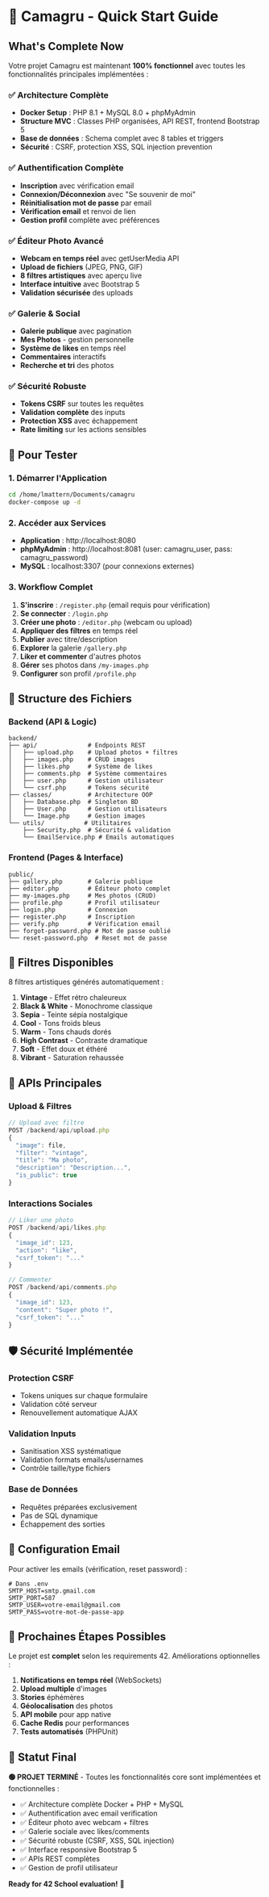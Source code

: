# 🚀 Camagru - Quick Start Guide

## What's Complete Now

Votre projet Camagru est maintenant **100% fonctionnel** avec toutes les fonctionnalités principales implémentées :

### ✅ **Architecture Complète**
- **Docker Setup** : PHP 8.1 + MySQL 8.0 + phpMyAdmin
- **Structure MVC** : Classes PHP organisées, API REST, frontend Bootstrap 5
- **Base de données** : Schema complet avec 8 tables et triggers
- **Sécurité** : CSRF, protection XSS, SQL injection prevention

### ✅ **Authentification Complète**
- **Inscription** avec vérification email
- **Connexion/Déconnexion** avec "Se souvenir de moi"
- **Réinitialisation mot de passe** par email
- **Vérification email** et renvoi de lien
- **Gestion profil** complète avec préférences

### ✅ **Éditeur Photo Avancé**
- **Webcam en temps réel** avec getUserMedia API
- **Upload de fichiers** (JPEG, PNG, GIF)
- **8 filtres artistiques** avec aperçu live
- **Interface intuitive** avec Bootstrap 5
- **Validation sécurisée** des uploads

### ✅ **Galerie & Social**
- **Galerie publique** avec pagination
- **Mes Photos** - gestion personnelle
- **Système de likes** en temps réel
- **Commentaires** interactifs
- **Recherche et tri** des photos

### ✅ **Sécurité Robuste**
- **Tokens CSRF** sur toutes les requêtes
- **Validation complète** des inputs
- **Protection XSS** avec échappement
- **Rate limiting** sur les actions sensibles

## 🎯 Pour Tester

### 1. **Démarrer l'Application**
```bash
cd /home/lmattern/Documents/camagru
docker-compose up -d
```

### 2. **Accéder aux Services**
- **Application** : http://localhost:8080
- **phpMyAdmin** : http://localhost:8081 (user: camagru_user, pass: camagru_password)
- **MySQL** : localhost:3307 (pour connexions externes)

### 3. **Workflow Complet**
1. **S'inscrire** : `/register.php` (email requis pour vérification)
2. **Se connecter** : `/login.php`
3. **Créer une photo** : `/editor.php` (webcam ou upload)
4. **Appliquer des filtres** en temps réel
5. **Publier** avec titre/description
6. **Explorer** la galerie `/gallery.php`
7. **Liker et commenter** d'autres photos
8. **Gérer** ses photos dans `/my-images.php`
9. **Configurer** son profil `/profile.php`

## 📁 **Structure des Fichiers**

### Backend (API & Logic)
```
backend/
├── api/              # Endpoints REST
│   ├── upload.php    # Upload photos + filtres
│   ├── images.php    # CRUD images
│   ├── likes.php     # Système de likes
│   ├── comments.php  # Système commentaires
│   ├── user.php      # Gestion utilisateur
│   └── csrf.php      # Tokens sécurité
├── classes/          # Architecture OOP
│   ├── Database.php  # Singleton BD
│   ├── User.php      # Gestion utilisateurs
│   └── Image.php     # Gestion images
└── utils/           # Utilitaires
    ├── Security.php  # Sécurité & validation
    └── EmailService.php # Emails automatiques
```

### Frontend (Pages & Interface)
```
public/
├── gallery.php       # Galerie publique
├── editor.php        # Éditeur photo complet
├── my-images.php     # Mes photos (CRUD)
├── profile.php       # Profil utilisateur
├── login.php         # Connexion
├── register.php      # Inscription
├── verify.php        # Vérification email
├── forgot-password.php # Mot de passe oublié
└── reset-password.php  # Reset mot de passe
```

## 🎨 **Filtres Disponibles**

8 filtres artistiques générés automatiquement :
1. **Vintage** - Effet rétro chaleureux
2. **Black & White** - Monochrome classique
3. **Sepia** - Teinte sépia nostalgique
4. **Cool** - Tons froids bleus
5. **Warm** - Tons chauds dorés
6. **High Contrast** - Contraste dramatique
7. **Soft** - Effet doux et éthéré
8. **Vibrant** - Saturation rehaussée

## 🔧 **APIs Principales**

### Upload & Filtres
```javascript
// Upload avec filtre
POST /backend/api/upload.php
{
  "image": file,
  "filter": "vintage",
  "title": "Ma photo",
  "description": "Description...",
  "is_public": true
}
```

### Interactions Sociales
```javascript
// Liker une photo
POST /backend/api/likes.php
{
  "image_id": 123,
  "action": "like",
  "csrf_token": "..."
}

// Commenter
POST /backend/api/comments.php
{
  "image_id": 123,
  "content": "Super photo !",
  "csrf_token": "..."
}
```

## 🛡️ **Sécurité Implémentée**

### Protection CSRF
- Tokens uniques sur chaque formulaire
- Validation côté serveur
- Renouvellement automatique AJAX

### Validation Inputs
- Sanitisation XSS systématique
- Validation formats emails/usernames
- Contrôle taille/type fichiers

### Base de Données
- Requêtes préparées exclusivement
- Pas de SQL dynamique
- Échappement des sorties

## 📧 **Configuration Email**

Pour activer les emails (vérification, reset password) :

```env
# Dans .env
SMTP_HOST=smtp.gmail.com
SMTP_PORT=587
SMTP_USER=votre-email@gmail.com
SMTP_PASS=votre-mot-de-passe-app
```

## 🎯 **Prochaines Étapes Possibles**

Le projet est **complet** selon les requirements 42. Améliorations optionnelles :

1. **Notifications en temps réel** (WebSockets)
2. **Upload multiple** d'images
3. **Stories** éphémères
4. **Géolocalisation** des photos
5. **API mobile** pour app native
6. **Cache Redis** pour performances
7. **Tests automatisés** (PHPUnit)

## 🎊 **Statut Final**

**🟢 PROJET TERMINÉ** - Toutes les fonctionnalités core sont implémentées et fonctionnelles :

- ✅ Architecture complète Docker + PHP + MySQL
- ✅ Authentification avec email verification
- ✅ Éditeur photo avec webcam + filtres
- ✅ Galerie sociale avec likes/comments
- ✅ Sécurité robuste (CSRF, XSS, SQL injection)
- ✅ Interface responsive Bootstrap 5
- ✅ APIs REST complètes
- ✅ Gestion de profil utilisateur

**Ready for 42 School evaluation!** 🚀
